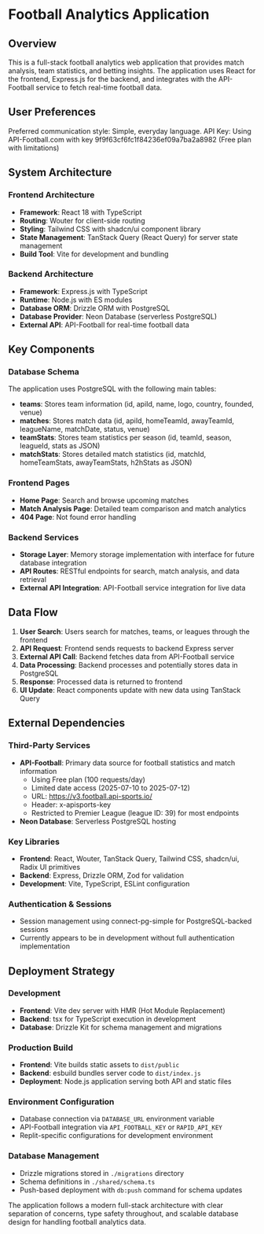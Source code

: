 # Football Analytics Application

## Overview

This is a full-stack football analytics web application that provides match analysis, team statistics, and betting insights. The application uses React for the frontend, Express.js for the backend, and integrates with the API-Football service to fetch real-time football data.

## User Preferences

Preferred communication style: Simple, everyday language.
API Key: Using API-Football.com with key 9f9f63cf6fc1f84236ef09a7ba2a8982 (Free plan with limitations)

## System Architecture

### Frontend Architecture
- **Framework**: React 18 with TypeScript
- **Routing**: Wouter for client-side routing
- **Styling**: Tailwind CSS with shadcn/ui component library
- **State Management**: TanStack Query (React Query) for server state management
- **Build Tool**: Vite for development and bundling

### Backend Architecture
- **Framework**: Express.js with TypeScript
- **Runtime**: Node.js with ES modules
- **Database ORM**: Drizzle ORM with PostgreSQL
- **Database Provider**: Neon Database (serverless PostgreSQL)
- **External API**: API-Football for real-time football data

## Key Components

### Database Schema
The application uses PostgreSQL with the following main tables:
- **teams**: Stores team information (id, apiId, name, logo, country, founded, venue)
- **matches**: Stores match data (id, apiId, homeTeamId, awayTeamId, leagueName, matchDate, status, venue)
- **teamStats**: Stores team statistics per season (id, teamId, season, leagueId, stats as JSON)
- **matchStats**: Stores detailed match statistics (id, matchId, homeTeamStats, awayTeamStats, h2hStats as JSON)

### Frontend Pages
- **Home Page**: Search and browse upcoming matches
- **Match Analysis Page**: Detailed team comparison and match analytics
- **404 Page**: Not found error handling

### Backend Services
- **Storage Layer**: Memory storage implementation with interface for future database integration
- **API Routes**: RESTful endpoints for search, match analysis, and data retrieval
- **External API Integration**: API-Football service integration for live data

## Data Flow

1. **User Search**: Users search for matches, teams, or leagues through the frontend
2. **API Request**: Frontend sends requests to backend Express server
3. **External API Call**: Backend fetches data from API-Football service
4. **Data Processing**: Backend processes and potentially stores data in PostgreSQL
5. **Response**: Processed data is returned to frontend
6. **UI Update**: React components update with new data using TanStack Query

## External Dependencies

### Third-Party Services
- **API-Football**: Primary data source for football statistics and match information
  - Using Free plan (100 requests/day)
  - Limited date access (2025-07-10 to 2025-07-12)
  - URL: https://v3.football.api-sports.io/
  - Header: x-apisports-key
  - Restricted to Premier League (league ID: 39) for most endpoints
- **Neon Database**: Serverless PostgreSQL hosting

### Key Libraries
- **Frontend**: React, Wouter, TanStack Query, Tailwind CSS, shadcn/ui, Radix UI primitives
- **Backend**: Express, Drizzle ORM, Zod for validation
- **Development**: Vite, TypeScript, ESLint configuration

### Authentication & Sessions
- Session management using connect-pg-simple for PostgreSQL-backed sessions
- Currently appears to be in development without full authentication implementation

## Deployment Strategy

### Development
- **Frontend**: Vite dev server with HMR (Hot Module Replacement)
- **Backend**: tsx for TypeScript execution in development
- **Database**: Drizzle Kit for schema management and migrations

### Production Build
- **Frontend**: Vite builds static assets to `dist/public`
- **Backend**: esbuild bundles server code to `dist/index.js`
- **Deployment**: Node.js application serving both API and static files

### Environment Configuration
- Database connection via `DATABASE_URL` environment variable
- API-Football integration via `API_FOOTBALL_KEY` or `RAPID_API_KEY`
- Replit-specific configurations for development environment

### Database Management
- Drizzle migrations stored in `./migrations` directory
- Schema definitions in `./shared/schema.ts`
- Push-based deployment with `db:push` command for schema updates

The application follows a modern full-stack architecture with clear separation of concerns, type safety throughout, and scalable database design for handling football analytics data.